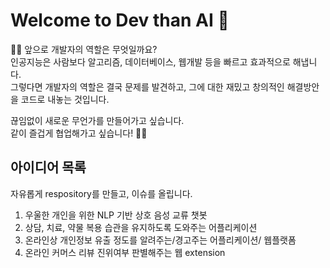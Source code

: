 # Welcome to Dev than AI 👋

🙋‍♀️ 앞으로 개발자의 역할은 무엇일까요?  
인공지능은 사람보다 알고리즘, 데이터베이스, 웹개발 등을 빠르고 효과적으로 해냅니다.  
그렇다면 개발자의 역할은 결국 문제를 발견하고, 그에 대한 재밌고 창의적인 해결방안을 코드로 내놓는 것입니다.  

끊임없이 새로운 무언가를 만들어가고 싶습니다.  
같이 즐겁게 협업해가고 싶습니다! 🙋‍♀️

## 아이디어 목록
자유롭게 respository를 만들고, 이슈를 올립니다.

1. 우울한 개인을 위한 NLP 기반 상호 음성 교류 챗봇  
2. 상담, 치료, 약물 복용 습관을 유지하도록 도와주는 어플리케이션  
3. 온라인상 개인정보 유출 정도를 알려주는/경고주는 어플리케이션/ 웹플랫폼  
4. 온라인 커머스 리뷰 진위여부 판별해주는 웹 extension
